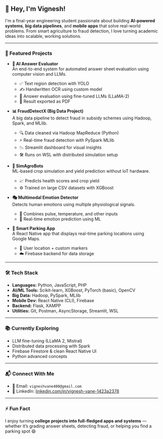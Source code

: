 ## 👋 Hey, I'm Vignesh!

I'm a final-year engineering student passionate about building **AI-powered systems**, **big data pipelines**, and **mobile apps** that solve real-world problems. From smart agriculture to fraud detection, I love turning academic ideas into scalable, working solutions.

---

### 🚀 Featured Projects

- **🧠 AI Answer Evaluator**  
  An end-to-end system for automated answer sheet evaluation using computer vision and LLMs.  
  - ✅ Text region detection with YOLO  
  - ✍️ Handwritten OCR using custom model  
  - 🤖 Answer evaluation using fine-tuned LLMs (LLaMA-2)  
  - 📄 Result exported as PDF

- **📊 FraudDetectX (Big Data Project)**  
  A big data pipeline to detect fraud in subsidy schemes using Hadoop, Spark, and MLlib.  
  - 🔍 Data cleaned via Hadoop MapReduce (Python)  
  - ⚡ Real-time fraud detection with PySpark MLlib  
  - 📉 Streamlit dashboard for visual insights  
  - 🛠️ Runs on WSL with distributed simulation setup

- **🌾 SimAgroBots**  
  ML-based crop simulation and yield prediction without IoT hardware.  
  - 📈 Predicts health scores and crop yield  
  - ⚙️ Trained on large CSV datasets with XGBoost

- **🎭 Multimodal Emotion Detector**  
  Detects human emotions using multiple physiological signals.  
  - 🧬 Combines pulse, temperature, and other inputs  
  - 🧠 Real-time emotion prediction using ML

- **🚗 Smart Parking App**  
  A React Native app that displays real-time parking locations using Google Maps.  
  - 📍 User location + custom markers  
  - ☁️ Firebase backend for data storage

---

### 🛠 Tech Stack

- **Languages:** Python, JavaScript, PHP  
- **AI/ML Tools:** Scikit-learn, XGBoost, PyTorch (basic), OpenCV  
- **Big Data:** Hadoop, PySpark, MLlib  
- **Mobile Dev:** React Native (CLI), Firebase  
- **Backend:** Flask, XAMPP  
- **Utilities:** Git, Postman, AsyncStorage, Streamlit, WSL

---

### 📚 Currently Exploring

- LLM fine-tuning (LLaMA 2, Mistral)  
- Distributed data processing with Spark  
- Firebase Firestore & clean React Native UI  
- Python advanced concepts

---

### 📬 Connect With Me

- 📧 Email: `vigneshvane400@gmail.com`  
- 💼 LinkedIn: [linkedin.com/in/vignesh-vane-1423a2378](https://www.linkedin.com/in/vignesh-vane-1423a2378)

---

### ⚡ Fun Fact

I enjoy turning **college projects into full-fledged apps and systems** — whether it’s grading answer sheets, detecting fraud, or helping you find a parking spot 😄
